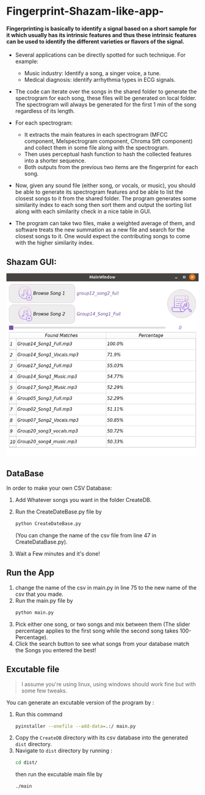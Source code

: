 # Fingerprint-Shazam-like-app-

#### Fingerprinting is basically to identify a signal based on a short sample for it which usually has its intrinsic features and thus these intrinsic features can be used to identify the different varieties or flavors of the signal. 

- Several applications can be directly spotted for such technique. For example:
  - Music industry: Identify a song, a singer voice, a tune.
  - Medical diagnosis: identify arrhythmia types in ECG signals.

- The code can iterate over the songs in the shared folder to generate the spectrogram for each song, these files will be generated on local folder.
The spectrogram will always be generated for the first 1 min of the song regardless of its length.
- For each spectrogram:
  - It extracts the main features in each spectrogram (MFCC component, Melspectrogram component, Chroma Stft component) and collect them in some file along with the spectrogram.
  - Then uses perceptual hash function to hash the collected features into a shorter sequence. 
  - Both outputs from the previous two items are the fingerprint for each song.
 
- Now, given any sound file (either song, or vocals, or music), you should be able to generate its spectrogram features and be able to list the closest songs to it from the shared folder. The program generates some similarity index to each song then sort them and output the sorting list along with each similarity check in a nice table in GUI.
 
- The program can take two files, make a weighted average of them, and software treats the new summation as a new file and search for the closest songs to it. One would expect the contributing songs to come with the higher similarity index.

## Shazam GUI:
  
![ShazamGUI](images/ShazamGUI.png)


## DataBase

In order to make your own CSV Database:
  1. Add Whatever songs you want in the folder CreateDB.
  2. Run the CreateDateBase.py file by 
     ```bash
     python CreateDateBase.py 
     ``` 
     (You can change the name of the csv file from line 47 in CreateDataBase.py).
  
  3. Wait a Few minutes and it's done!

## Run the App 

  1. change the name of the csv in main.py in line 75 to the new name of the csv that you made.
  2. Run the main.py file by 
     ```bash
     python main.py
     ```
  3. Pick either one song, or two songs and mix between them (The slider percentage applies to the first song while the second song takes 100-Percentage).
  4. Click the search button to see what songs from your database match the Songs you entered the best!

## Excutable file

> I assume you're using linux, using windows should work fine but with some few tweaks.

You can generate an excutable version of the program by :
1. Run this command 
   ```bash
   pyinstaller --onefile --add-data=.:/ main.py
   ```
2. Copy the `CreateDB` directory with its csv database into the generated `dist` directory.
3. Navigate to `dist` directory by running :
   ```bash
   cd dist/
   ```
   then run the excutable main file by 
   ```bash
   ./main
   ```
